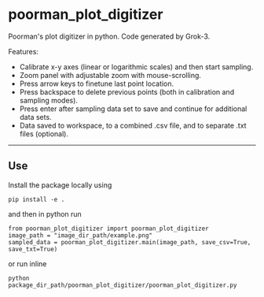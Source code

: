 # poorman_plot_digitizer

Poorman's plot digitizer in python. Code generated by Grok-3.

Features:
* Calibrate x-y axes (linear or logarithmic scales) and then start sampling.
* Zoom panel with adjustable zoom with mouse-scrolling.
* Press arrow keys to finetune last point location.
* Press backspace to delete previous points (both in calibration and sampling modes).
* Press enter after sampling data set to save and continue for additional data sets.
* Data saved to workspace, to a combined .csv file, and to separate .txt files (optional).

---

## Use

Install the package locally using
```
pip install -e .
```
and then in python run
```
from poorman_plot_digitizer import poorman_plot_digitizer
image_path = "image_dir_path/example.png"
sampled_data = poorman_plot_digitizer.main(image_path, save_csv=True, save_txt=True)
```
or run inline
```
python package_dir_path/poorman_plot_digitizer/poorman_plot_digitizer.py
```